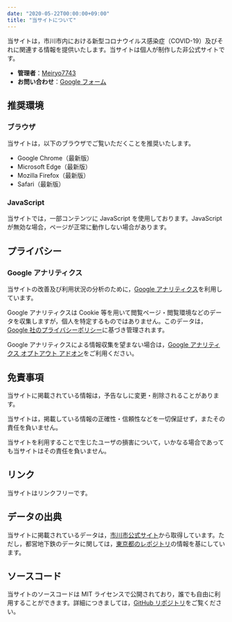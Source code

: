 ```yaml
---
date: "2020-05-22T00:00:00+09:00"
title: "当サイトについて"
---
```


当サイトは，市川市内における新型コロナウイルス感染症（COVID-19）及びそれに関連する情報を提供いたします。当サイトは個人が制作した非公式サイトです。

- **管理者**：[Meiryo7743](https://meiryo7743.net/ja/)
- **お問い合わせ**：[Google フォーム](https://forms.gle/rJAhPqckU1Ak7tFQ9/)

## 推奨環境

### ブラウザ

当サイトは，以下のブラウザでご覧いただくことを推奨いたします。

- Google Chrome（最新版）
- Microsoft Edge（最新版）
- Mozilla Firefox（最新版）
- Safari（最新版）

### JavaScript

当サイトでは，一部コンテンツに JavaScript を使用しております。JavaScript が無効な場合，ページが正常に動作しない場合があります。

## プライバシー

### Google アナリティクス

当サイトの改善及び利用状況の分析のために，[Google アナリティクス](https://marketingplatform.google.com/about/analytics/terms/jp/)を利用しています。

Google アナリティクスは Cookie 等を用いて閲覧ページ・閲覧環境などのデータを収集しますが，個人を特定するものではありません。このデータは，[Google 社のプライバシーポリシー](https://policies.google.com/privacy?hl=ja)に基づき管理されます。

Google アナリティクスによる情報収集を望まない場合は，[Google アナリティクス オプトアウト アドオン](https://tools.google.com/dlpage/gaoptout?hl=ja)をご利用ください。

## 免責事項

当サイトに掲載されている情報は，予告なしに変更・削除されることがあります。

当サイトは，掲載している情報の正確性・信頼性などを一切保証せず，またその責任を負いません。

当サイトを利用することで生じたユーザの損害について，いかなる場合であっても当サイトはその責任を負いません。

## リンク

当サイトはリンクフリーです。

## データの出典

当サイトに掲載されているデータは，[市川市公式サイト](https://www.city.ichikawa.lg.jp)から取得しています。ただし，都営地下鉄のデータに関しては，[東京都のレポジトリ](https://github.com/tokyo-metropolitan-gov/covid19/)の情報を基にしています。

## ソースコード

当サイトのソースコードは MIT ライセンスで公開されており，誰でも自由に利用することができます。詳細につきましては，[GitHub リポジトリ](https://github.com/Meiryo7743/COVID-19-Ichikawa/)をご覧ください。
